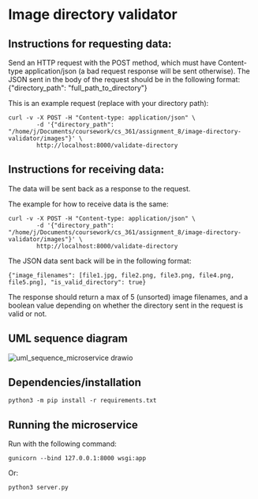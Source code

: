 # Image directory validator

<h2> Instructions for requesting data: </h2>
Send an HTTP request with the POST method, which must have Content-type application/json (a bad request response will be sent otherwise). The JSON sent in the body of the request should be in the following format:
{"directory_path": "full_path_to_directory"} 

This is an example request (replace with your directory path):

```
curl -v -X POST -H "Content-type: application/json" \
       	-d '{"directory_path": "/home/j/Documents/coursework/cs_361/assignment_8/image-directory-validator/images"}' \
       	http://localhost:8000/validate-directory
```

<h2> Instructions for receiving data: </h2>
The data will be sent back as a response to the request. 

The example for how to receive data is the same:
```
curl -v -X POST -H "Content-type: application/json" \
       	-d '{"directory_path": "/home/j/Documents/coursework/cs_361/assignment_8/image-directory-validator/images"}' \
       	http://localhost:8000/validate-directory
```

The JSON data sent back will be in the following format:
```
{"image_filenames": [file1.jpg, file2.png, file3.png, file4.png, file5.png], "is_valid_directory": true}
```

The response should return a max of 5 (unsorted) image filenames, and a boolean value depending on whether the directory sent in the request is valid or not.

<h2> UML sequence diagram </h2>

![uml_sequence_microservice drawio](https://user-images.githubusercontent.com/91450942/236648028-2fea0685-7007-450c-8758-85d16b7a620b.png)

<h2> Dependencies/installation </h2>

```
python3 -m pip install -r requirements.txt
```

<h2> Running the microservice </h2>
Run with the following command:

```
gunicorn --bind 127.0.0.1:8000 wsgi:app
```

Or:
```
python3 server.py
```


